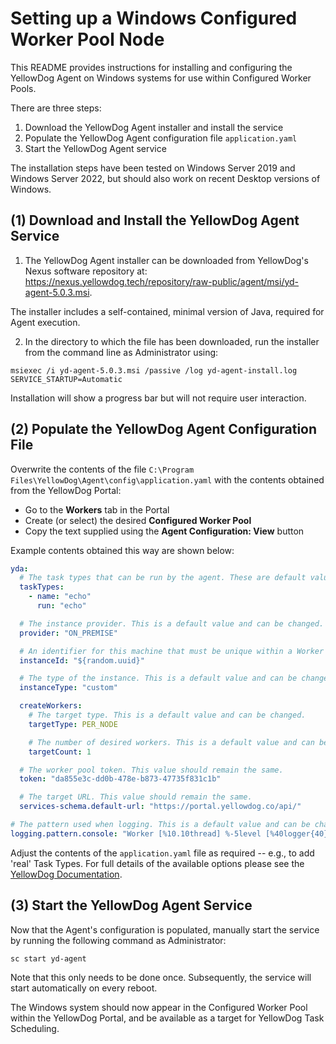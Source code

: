 # Setting up a Windows Configured Worker Pool Node

This README provides instructions for installing and configuring the YellowDog Agent on Windows systems for use within Configured Worker Pools.

There are three steps:

1. Download the YellowDog Agent installer and install the service
2. Populate the YellowDog Agent configuration file `application.yaml`
3. Start the YellowDog Agent service

The installation steps have been tested on Windows Server 2019 and Windows Server 2022, but should also work on recent Desktop versions of Windows.

## (1) Download and Install the YellowDog Agent Service

1. The YellowDog Agent installer can be downloaded from YellowDog's Nexus software repository at: https://nexus.yellowdog.tech/repository/raw-public/agent/msi/yd-agent-5.0.3.msi.

The installer includes a self-contained, minimal version of Java, required for Agent execution.

2. In the directory to which the file has been downloaded, run the installer from the command line as Administrator using:

```shell
msiexec /i yd-agent-5.0.3.msi /passive /log yd-agent-install.log SERVICE_STARTUP=Automatic
```
Installation will show a progress bar but will not require user interaction.

## (2) Populate the YellowDog Agent Configuration File

Overwrite the contents of the file `C:\Program Files\YellowDog\Agent\config\application.yaml` with the contents obtained from the YellowDog Portal:

- Go to the **Workers** tab in the Portal
- Create (or select) the desired **Configured Worker Pool**
- Copy the text supplied using the **Agent Configuration: View** button

Example contents obtained this way are shown below:

```yaml
yda:
  # The task types that can be run by the agent. These are default values and should be replaced with task types corresponding to the work to be performed on the node.
  taskTypes:
    - name: "echo"
      run: "echo"

  # The instance provider. This is a default value and can be changed. Value must be one of the following: ALIBABA, AWS, GOOGLE, AZURE, OCI, ON_PREMISE
  provider: "ON_PREMISE"

  # An identifier for this machine that must be unique within a Worker Pool. This default value will change each time the agent is started, so any restarts will cause it to be identified as a new node. For long-running machines, this should instead be set to any durable value that is unique within a worker pool e.g. hostname
  instanceId: "${random.uuid}"

  # The type of the instance. This is a default value and can be changed.
  instanceType: "custom"

  createWorkers:
    # The target type. This is a default value and can be changed.
    targetType: PER_NODE

    # The number of desired workers. This is a default value and can be changed.
    targetCount: 1

  # The worker pool token. This value should remain the same.
  token: "da855e3c-dd0b-478e-b873-47735f831c1b"

  # The target URL. This value should remain the same.
  services-schema.default-url: "https://portal.yellowdog.co/api/"

# The pattern used when logging. This is a default value and can be changed.
logging.pattern.console: "Worker [%10.10thread] %-5level [%40logger{40}] %message [%class{0}:%method\\(\\):%line]%n"
```

Adjust the contents of the `application.yaml` file as required -- e.g., to add 'real' Task Types. For full details of the available options please see the [YellowDog Documentation](https://docs.yellowdog.co/#/the-platform/using-variables-in-the-configuration-file).

## (3) Start the YellowDog Agent Service

Now that the Agent's configuration is populated, manually start the service by running the following command as Administrator:

```shell
sc start yd-agent
```
Note that this only needs to be done once. Subsequently, the service will start automatically on every reboot.

The Windows system should now appear in the Configured Worker Pool within the YellowDog Portal, and be available as a target for YellowDog Task Scheduling.

